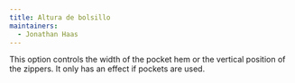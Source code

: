```yaml
---
title: Altura de bolsillo
maintainers:
  - Jonathan Haas
---
```


This option controls the width of the pocket hem or the vertical position of the zippers. It only has an effect if pockets are used.
